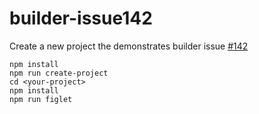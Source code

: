 # builder-issue142

Create a new project the demonstrates builder issue [#142](https://github.com/FormidableLabs/builder/issues/142)

```
npm install
npm run create-project
cd <your-project>
npm install
npm run figlet
```